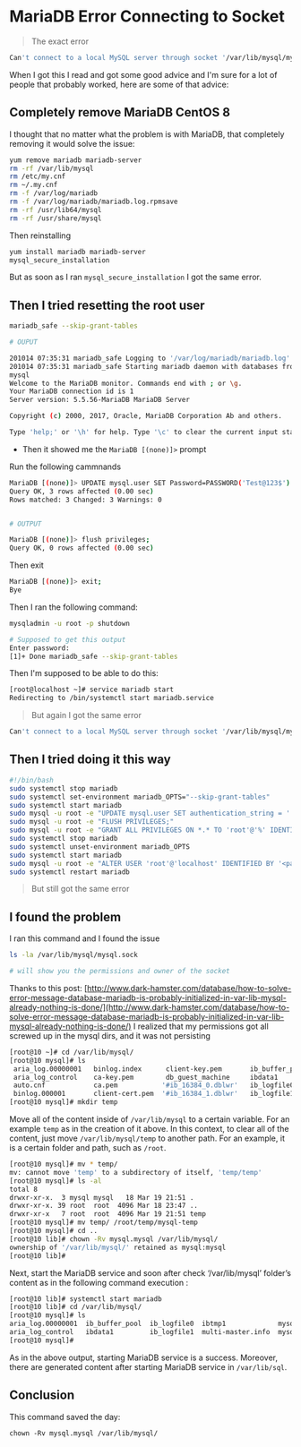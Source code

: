 # MariaDB Error Connecting to Socket

> The exact error

```sh
Can't connect to a local MySQL server through socket '/var/lib/mysql/mysql.sock'
```

When I got this I read and got some good advice and I'm sure for a lot of people that probably worked, here are some of that advice:

## Completely remove MariaDB CentOS 8

I thought that no matter what the problem is with MariaDB, that completely removing it would solve the issue:

```sh
yum remove mariadb mariadb-server
rm -rf /var/lib/mysql
rm /etc/my.cnf
rm ~/.my.cnf
rm -f /var/log/mariadb
rm -f /var/log/mariadb/mariadb.log.rpmsave
rm -rf /usr/lib64/mysql
rm -rf /usr/share/mysql
```

Then reinstalling

```sh
yum install mariadb mariadb-server
mysql_secure_installation
```

But as soon as I ran `mysql_secure_installation` I got the same error.

## Then I tried resetting the root user

```sh
mariadb_safe --skip-grant-tables

# OUPUT

201014 07:35:31 mariadb_safe Logging to '/var/log/mariadb/mariadb.log'.
201014 07:35:31 mariadb_safe Starting mariadb daemon with databases from /var/lib/mysql
mysql
Welcome to the MariaDB monitor. Commands end with ; or \g.
Your MariaDB connection id is 1
Server version: 5.5.56-MariaDB MariaDB Server

Copyright (c) 2000, 2017, Oracle, MariaDB Corporation Ab and others.

Type 'help;' or '\h' for help. Type '\c' to clear the current input statement.
```

- Then it showed me the `MariaDB [(none)]>` prompt

Run the following cammnands

```sh
MariaDB [(none)]> UPDATE mysql.user SET Password=PASSWORD('Test@123$') WHERE User='root';
Query OK, 3 rows affected (0.00 sec)
Rows matched: 3 Changed: 3 Warnings: 0


# OUTPUT

MariaDB [(none)]> flush privileges;
Query OK, 0 rows affected (0.00 sec)
```

Then exit

```sh
MariaDB [(none)]> exit;
Bye
```

Then I ran the following command:

```sh
mysqladmin -u root -p shutdown

# Supposed to get this output
Enter password:
[1]+ Done mariadb_safe --skip-grant-tables
```

Then I'm supposed to be able to do this:

```sh
[root@localhost ~]# service mariadb start
Redirecting to /bin/systemctl start mariadb.service
```

> But again I got the same error

```sh
Can't connect to a local MySQL server through socket '/var/lib/mysql/mysql.sock'
```

## Then I tried doing it this way

```sh
#!/bin/bash
sudo systemctl stop mariadb
sudo systemctl set-environment mariadb_OPTS="--skip-grant-tables"
sudo systemctl start mariadb
sudo mysql -u root -e "UPDATE mysql.user SET authentication_string = '', password_expired = 'N' WHERE User = 'root' AND (Host = 'localhost' OR Host = '%');"
sudo mysql -u root -e "FLUSH PRIVILEGES;"
sudo mysql -u root -e "GRANT ALL PRIVILEGES ON *.* TO 'root'@'%' IDENTIFIED BY '<password>';"
sudo systemctl stop mariadb
sudo systemctl unset-environment mariadb_OPTS
sudo systemctl start mariadb
sudo mysql -u root -e "ALTER USER 'root'@'localhost' IDENTIFIED BY '<password>';"
sudo systemctl restart mariadb
```

> But still got the same error

## I found the problem

I ran this command and I found the issue

```sh
ls -la /var/lib/mysql/mysql.sock

# will show you the permissions and owner of the socket
```

Thanks to this post: [http://www.dark-hamster.com/database/how-to-solve-error-message-database-mariadb-is-probably-initialized-in-var-lib-mysql-already-nothing-is-done/](http://www.dark-hamster.com/database/how-to-solve-error-message-database-mariadb-is-probably-initialized-in-var-lib-mysql-already-nothing-is-done/) I realized that my permissions got all screwed up in the mysql dirs, and it was not persisting

```sh
[root@10 ~]# cd /var/lib/mysql/
[root@10 mysql]# ls
 aria_log.00000001   binlog.index      client-key.pem       ib_buffer_pool  '#innodb_temp'        performance_schema   server-key.pem
 aria_log_control    ca-key.pem        db_guest_machine     ibdata1          mysql                private_key.pem      sys
 auto.cnf            ca.pem           '#ib_16384_0.dblwr'   ib_logfile0      mysql.ibd            public_key.pem       undo_001
 binlog.000001       client-cert.pem  '#ib_16384_1.dblwr'   ib_logfile1      mysql_upgrade_info   server-cert.pem      undo_002
[root@10 mysql]# mkdir temp
```

Move all of the content inside of `/var/lib/mysql` to a certain variable. For an example `temp` as in the creation of it above. In this context, to clear all of the content, just move `/var/lib/mysql/temp` to another path. For an example, it is a certain folder and path, such as `/root`.

```sh
[root@10 mysql]# mv * temp/
mv: cannot move 'temp' to a subdirectory of itself, 'temp/temp'
[root@10 mysql]# ls -al
total 8
drwxr-xr-x.  3 mysql mysql   18 Mar 19 21:51 .
drwxr-xr-x. 39 root  root  4096 Mar 18 23:47 ..
drwxr-xr-x   7 root  root  4096 Mar 19 21:51 temp
[root@10 mysql]# mv temp/ /root/temp/mysql-temp
[root@10 mysql]# cd ..
[root@10 lib]# chown -Rv mysql.mysql /var/lib/mysql/
ownership of '/var/lib/mysql/' retained as mysql:mysql
[root@10 lib]#
```

 Next, start the MariaDB service and soon after check ‘/var/lib/mysql’ folder’s content as in the following command execution :

 ```sh
[root@10 lib]# systemctl start mariadb
[root@10 lib]# cd /var/lib/mysql/
[root@10 mysql]# ls
aria_log.00000001  ib_buffer_pool  ib_logfile0  ibtmp1             mysql       mysql_upgrade_info  tc.log
aria_log_control   ibdata1         ib_logfile1  multi-master.info  mysql.sock  performance_schema
[root@10 mysql]#
 ```

 As in the above output, starting MariaDB service is a success. Moreover, there are generated content after starting MariaDB service in `/var/lib/sql`.

 ## Conclusion

 This command saved the day:

 ```shc
 chown -Rv mysql.mysql /var/lib/mysql/
 ```